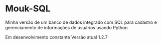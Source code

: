 # Mouk-SQL
Minha versão de um banco de dados integrado com SQL para cadastro e gerenciamento de informações de usuários usando Python

Em desenvolvimento constante
Versão atual 1.2.7
